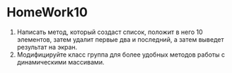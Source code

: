 # HomeWork10
1) Написать метод, который создаст список, положит в него 10 элементов, затем удалит первые два и последний, а затем выведет результат на экран.
2) Модифицируйте класс группа для более удобных методов работы с динамическими массивами. 
